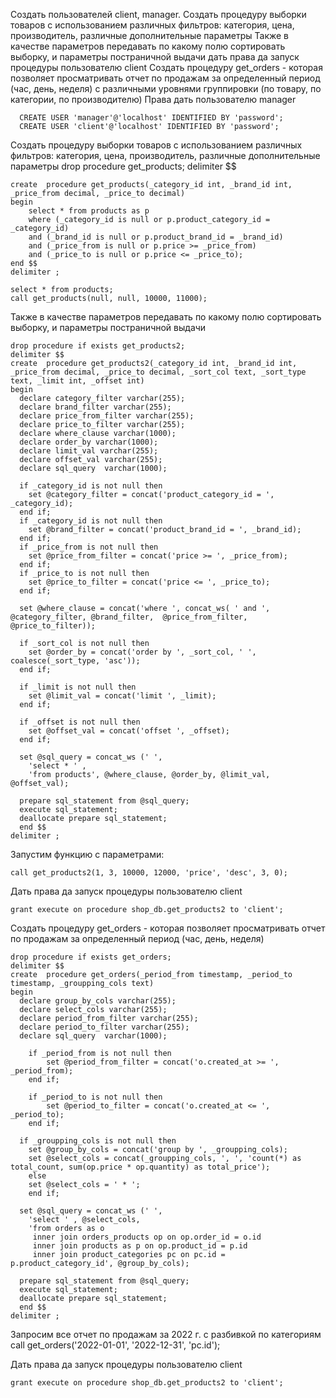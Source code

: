 Создать пользователей client, manager.
Создать процедуру выборки товаров с использованием различных фильтров: категория, цена, производитель, различные дополнительные параметры
Также в качестве параметров передавать по какому полю сортировать выборку, и параметры постраничной выдачи
дать права да запуск процедуры пользователю client
Создать процедуру get_orders - которая позволяет просматривать отчет по продажам за определенный период (час, день, неделя)
с различными уровнями группировки (по товару, по категории, по производителю)
Права дать пользователю manager
```
  CREATE USER 'manager'@'localhost' IDENTIFIED BY 'password';
  CREATE USER 'client'@'localhost' IDENTIFIED BY 'password';
```
Создать процедуру выборки товаров с использованием различных фильтров: категория, цена, производитель, различные дополнительные параметры
drop procedure get_products;
delimiter $$
```
create  procedure get_products(_category_id int, _brand_id int, _price_from decimal, _price_to decimal)
begin
	select * from products as p
    where (_category_id is null or p.product_category_id = _category_id)
    and (_brand_id is null or p.product_brand_id = _brand_id)
	and (_price_from is null or p.price >= _price_from)
    and (_price_to is null or p.price <= _price_to);
end $$
delimiter ;

select * from products;
call get_products(null, null, 10000, 11000);

```
Также в качестве параметров передавать по какому полю сортировать выборку, и параметры постраничной выдачи
```
drop procedure if exists get_products2;
delimiter $$
create  procedure get_products2(_category_id int, _brand_id int, _price_from decimal, _price_to decimal, _sort_col text, _sort_type text, _limit int, _offset int)
begin
  declare category_filter varchar(255);
  declare brand_filter varchar(255);
  declare price_from_filter varchar(255);
  declare price_to_filter varchar(255);
  declare where_clause varchar(1000); 
  declare order_by varchar(1000);
  declare limit_val varchar(255);
  declare offset_val varchar(255);
  declare sql_query  varchar(1000);   
    
  if _category_id is not null then
    set @category_filter = concat('product_category_id = ', _category_id);
  end if;
  if _category_id is not null then
    set @brand_filter = concat('product_brand_id = ', _brand_id);
  end if;
  if _price_from is not null then
    set @price_from_filter = concat('price >= ', _price_from);
  end if;
  if _price_to is not null then
    set @price_to_filter = concat('price <= ', _price_to);
  end if;

  set @where_clause = concat('where ', concat_ws( ' and ', @category_filter, @brand_filter,  @price_from_filter, @price_to_filter));
        
  if _sort_col is not null then
    set @order_by = concat('order by ', _sort_col, ' ', coalesce(_sort_type, 'asc'));
  end if;
    
  if _limit is not null then
    set @limit_val = concat('limit ', _limit);
  end if;
    
  if _offset is not null then
    set @offset_val = concat('offset ', _offset);
  end if;

  set @sql_query = concat_ws (' ',
    'select * ' ,
    'from products', @where_clause, @order_by, @limit_val, @offset_val);

  prepare sql_statement from @sql_query;
  execute sql_statement;
  deallocate prepare sql_statement;
  end $$
delimiter ;
```
Запустим функцию с параметрами:
```
call get_products2(1, 3, 10000, 12000, 'price', 'desc', 3, 0);
```

Дать права да запуск процедуры пользователю client
```
grant execute on procedure shop_db.get_products2 to 'client';
```
Создать процедуру get_orders - которая позволяет просматривать отчет по продажам за определенный период (час, день, неделя)
```
drop procedure if exists get_orders;
delimiter $$
create  procedure get_orders(_period_from timestamp, _period_to timestamp, _groupping_cols text)
begin
  declare group_by_cols varchar(255);
  declare select_cols varchar(255);
  declare period_from_filter varchar(255);
  declare period_to_filter varchar(255);
  declare sql_query  varchar(1000);   
     
	if _period_from is not null then
		set @period_from_filter = concat('o.created_at >= ', _period_from);
	end if;
  
	if _period_to is not null then
		set @period_to_filter = concat('o.created_at <= ', _period_to);
	end if;
    
  if _groupping_cols is not null then
    set @group_by_cols = concat('group by ', _groupping_cols);
    set @select_cols = concat(_groupping_cols, ', ', 'count(*) as total_count, sum(op.price * op.quantity) as total_price');
	else
    set @select_cols = ' * ';
	end if;

  set @sql_query = concat_ws (' ',
    'select ' , @select_cols, 
    'from orders as o
     inner join orders_products op on op.order_id = o.id
     inner join products as p on op.product_id = p.id
     inner join product_categories pc on pc.id = p.product_category_id', @group_by_cols);

  prepare sql_statement from @sql_query;
  execute sql_statement;
  deallocate prepare sql_statement;
  end $$
delimiter ;
```
Запросим все отчет по продажам за 2022 г. с разбивкой по категориям 
call get_orders('2022-01-01', '2022-12-31', 'pc.id'); 

Дать права да запуск процедуры пользователю client
```
grant execute on procedure shop_db.get_products2 to 'client';
```
